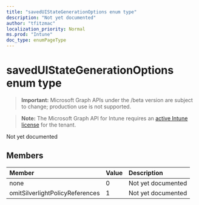 ```yaml
---
title: "savedUIStateGenerationOptions enum type"
description: "Not yet documented"
author: "tfitzmac"
localization_priority: Normal
ms.prod: "Intune"
doc_type: enumPageType
---
```


# savedUIStateGenerationOptions enum type

> **Important:** Microsoft Graph APIs under the /beta version are subject to change; production use is not supported.

> **Note:** The Microsoft Graph API for Intune requires an [active Intune license](https://go.microsoft.com/fwlink/?linkid=839381) for the tenant.

Not yet documented

## Members
|Member|Value|Description|
|:---|:---|:---|
|none|0|Not yet documented|
|omitSilverlightPolicyReferences|1|Not yet documented|




